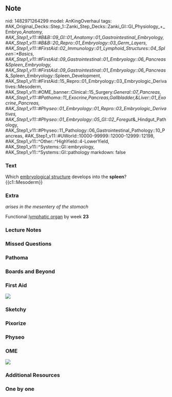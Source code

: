 ## Note
nid: 1482971264299
model: AnKingOverhaul
tags: #AK_Original_Decks::Step_1::Zanki_Step_Decks::Zanki_GI::GI_Physiology_+_Embryo,_Anatomy, #AK_Step1_v11::#B&B::09_GI::01_Anatomy::01_Gastrointestinal_Embryology, #AK_Step1_v11::#B&B::20_Repro::01_Embryology::03_Germ_Layers, #AK_Step1_v11::#FirstAid::02_Immunology::01_Lymphoid_Structures::04_Spleen::*Basics, #AK_Step1_v11::#FirstAid::09_Gastrointestinal::01_Embryology::06_Pancreas_&_Spleen_Embryology, #AK_Step1_v11::#FirstAid::09_Gastrointestinal::01_Embryology::06_Pancreas_&_Spleen_Embryology::Spleen_Development, #AK_Step1_v11::#FirstAid::15_Repro::01_Embryology::03_Embryologic_Derivatives::Mesoderm, #AK_Step1_v11::#OME_banner::Clinical::15_Surgery:_General::07_Pancreas, #AK_Step1_v11::#Pathoma::11_Exocrine,Pancreas,Gallbladder,&Liver::01_Exocrine_Pancreas, #AK_Step1_v11::#Physeo::01_Embryology::01_Repro::03_Embryologic_Derivatives, #AK_Step1_v11::#Physeo::01_Embryology::05_GI::02_Foregut_&_Hindgut_Pathology, #AK_Step1_v11::#Physeo::11_Pathology::06_Gastrointestinal_Pathology::10_Pancreas, #AK_Step1_v11::#UWorld::10000-99999::12000-12999::12198, #AK_Step1_v11::^Other::^HighYield::4-LowerYield, #AK_Step1_v11::^Systems::GI::embryology, #AK_Step1_v11::^Systems::GI::pathology
markdown: false

### Text
<div>
  <div>
    Which <u>embryological structure</u> develops into the
    <b>spleen</b>?
  </div>
  <div>
    <div>
      {{c1::Mesoderm}}
    </div>
  </div>
</div>

### Extra
<i>arises in the mesentery of the stomach</i>
<div>
  Functional <u>lymphatic organ</u> by week <b>23</b>
</div>

### Lecture Notes


### Missed Questions


### Pathoma


### Boards and Beyond


### First Aid
<img src="tmph2GkXa.png">

### Sketchy


### Pixorize


### Physeo


### OME
<div class="ome-widget">
  <a href=
  "https://onlinemeded.org/spa/surgery-general/pancreas/acquire?ref=anki">
  <img src="_OME_AnkiFlashcards_Lesson_1.png"></a>
</div>

### Additional Resources


### One by one

